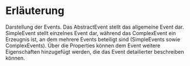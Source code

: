 # Erläuterung

Darstellung der Events.
Das AbstractEvent stellt das allgemeine Event dar.
SimpleEvent stellt einzelnes Event dar, während das
ComplexEvent ein Erzeugnis ist, an dem mehrere Events beteiligt
sind (SimpleEvents sowie ComplexEvents).
Über die Properties können dem Event weitere Eigenschaften hinzugefügt werden,
die das Event detailierter beschreiben können.